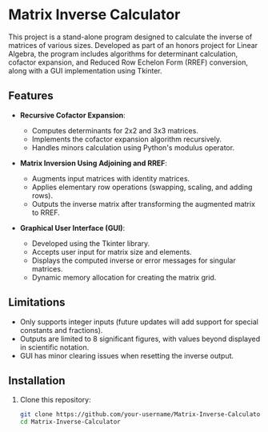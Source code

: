 # Matrix Inverse Calculator

This project is a stand-alone program designed to calculate the inverse of matrices of various sizes. Developed as part of an honors project for Linear Algebra, the program includes algorithms for determinant calculation, cofactor expansion, and Reduced Row Echelon Form (RREF) conversion, along with a GUI implementation using Tkinter.

## Features

- **Recursive Cofactor Expansion**:
  - Computes determinants for 2x2 and 3x3 matrices.
  - Implements the cofactor expansion algorithm recursively.
  - Handles minors calculation using Python's modulus operator.

- **Matrix Inversion Using Adjoining and RREF**:
  - Augments input matrices with identity matrices.
  - Applies elementary row operations (swapping, scaling, and adding rows).
  - Outputs the inverse matrix after transforming the augmented matrix to RREF.

- **Graphical User Interface (GUI)**:
  - Developed using the Tkinter library.
  - Accepts user input for matrix size and elements.
  - Displays the computed inverse or error messages for singular matrices.
  - Dynamic memory allocation for creating the matrix grid.

## Limitations

- Only supports integer inputs (future updates will add support for special constants and fractions).
- Outputs are limited to 8 significant figures, with values beyond displayed in scientific notation.
- GUI has minor clearing issues when resetting the inverse output.

## Installation

1. Clone this repository:
   ```bash
   git clone https://github.com/your-username/Matrix-Inverse-Calculator.git
   cd Matrix-Inverse-Calculator

